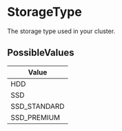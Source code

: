 # StorageType

The storage type used in your cluster.

## PossibleValues
|Value |
|------------ |
|HDD |
|SSD |
|SSD_STANDARD |
|SSD_PREMIUM |




